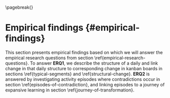 
\pagebreak{}

# Empirical findings {#empirical-findings}

This section presents empirical findings based on which we will answer the empirical research questions from section \ref{empirical-research-questions}. To answer **ERQ1**, we describe the structure of a daily and link change in that daily structure to corresponding change in kanban boards in sections \ref{typical-segments} and \ref{structural-change}. **ERQ2** is answered by investigating activity episodes where contradictions occur in section \ref{episodes-of-contradiction}, and linking episodes to a journey of expansive learning in section \ref{journey-of-transformation}.

<!-- Moved here from ERQ2 body copy, possibly useable:

If the daily is to be considered a practice, engaging in a daily should somehow inform the next occasions this engagement is taken and manifest as observable change in the practice. In this section we will lay the ground for answering **ERQ2** by investigating whether and how this change happens.

Our inquiry will be twofold. First we will check the material for episodes of questioning, disturbance and contradiction to see if the system evidences potential for change. Second, we will see if this change potential is realised as transformations. Within practices, contradictions unfold and improvement tends to happen slowly and must be observed over a duration of time. Our observations on change will take the form of journeys of transformation, taking place over multiple dailies.

-->

